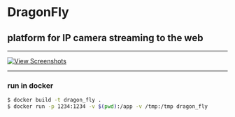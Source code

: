 # DragonFly
## platform for IP camera streaming to the web
___
[![View Screenshots](https://dummyimage.com/200x60/007bff/ffffff.png&text=View+Screenshots)](screenshots/README.md)
___
### run in docker 
```bash
$ docker build -t dragon_fly .      
$ docker run -p 1234:1234 -v $(pwd):/app -v /tmp:/tmp dragon_fly
```